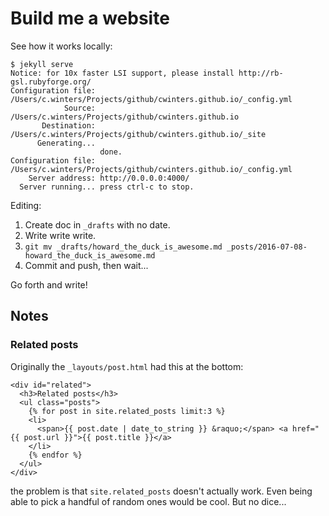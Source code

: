 # Build me a website

See how it works locally:

    $ jekyll serve
    Notice: for 10x faster LSI support, please install http://rb-gsl.rubyforge.org/
    Configuration file: /Users/c.winters/Projects/github/cwinters.github.io/_config.yml
                Source: /Users/c.winters/Projects/github/cwinters.github.io
           Destination: /Users/c.winters/Projects/github/cwinters.github.io/_site
          Generating...
                        done.
    Configuration file: /Users/c.winters/Projects/github/cwinters.github.io/_config.yml
        Server address: http://0.0.0.0:4000/
      Server running... press ctrl-c to stop.

Editing:

1. Create doc in `_drafts` with no date.
2. Write write write.
3. `git mv _drafts/howard_the_duck_is_awesome.md _posts/2016-07-08-howard_the_duck_is_awesome.md`
4. Commit and push, then wait...

Go forth and write!

## Notes

### Related posts

Originally the `_layouts/post.html` had this at the bottom:

    <div id="related">
      <h3>Related posts</h3>
      <ul class="posts">
        {% for post in site.related_posts limit:3 %}
        <li>
          <span>{{ post.date | date_to_string }} &raquo;</span> <a href="{{ post.url }}">{{ post.title }}</a>
        </li>
        {% endfor %}
      </ul>
    </div>

the problem is that `site.related_posts` doesn't actually work. Even
being able to pick a handful of random ones would be cool. But no dice...

